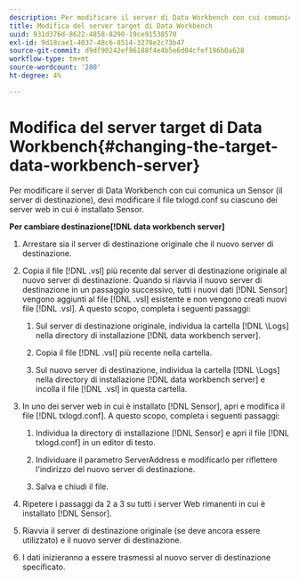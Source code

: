 ```yaml
---
description: Per modificare il server di Data Workbench con cui comunica un Sensor (il server di destinazione), devi modificare il file txlogd.conf su ciascuno dei server web in cui è installato Sensor.
title: Modifica del server target di Data Workbench
uuid: 931d376d-8622-4858-8290-19ce91538570
exl-id: 9d18cae1-4037-48c6-8514-3278e2c73b47
source-git-commit: d9df90242ef96188f4e4b5e6d04cfef196b0a628
workflow-type: tm+mt
source-wordcount: '280'
ht-degree: 4%

---
```


# Modifica del server target di Data Workbench{#changing-the-target-data-workbench-server}

Per modificare il server di Data Workbench con cui comunica un Sensor (il server di destinazione), devi modificare il file txlogd.conf su ciascuno dei server web in cui è installato Sensor.

**Per cambiare destinazione[!DNL data workbench server]**

1. Arrestare sia il server di destinazione originale che il nuovo server di destinazione.
1. Copia il file [!DNL .vsl] più recente dal server di destinazione originale al nuovo server di destinazione. Quando si riavvia il nuovo server di destinazione in un passaggio successivo, tutti i nuovi dati [!DNL Sensor] vengono aggiunti al file [!DNL .vsl] esistente e non vengono creati nuovi file [!DNL .vsl]. A questo scopo, completa i seguenti passaggi:

   1. Sul server di destinazione originale, individua la cartella [!DNL \Logs] nella directory di installazione [!DNL data workbench server].

   1. Copia il file [!DNL .vsl] più recente nella cartella.
   1. Sul nuovo server di destinazione, individua la cartella [!DNL \Logs] nella directory di installazione [!DNL data workbench server] e incolla il file [!DNL .vsl] in questa cartella.

1. In uno dei server web in cui è installato [!DNL Sensor], apri e modifica il file [!DNL txlogd.conf]. A questo scopo, completa i seguenti passaggi:

   1. Individua la directory di installazione [!DNL Sensor] e apri il file [!DNL txlogd.conf] in un editor di testo.

   1. Individuare il parametro ServerAddress e modificarlo per riflettere l&#39;indirizzo del nuovo server di destinazione.
   1. Salva e chiudi il file.

1. Ripetere i passaggi da 2 a 3 su tutti i server Web rimanenti in cui è installato [!DNL Sensor].
1. Riavvia il server di destinazione originale (se deve ancora essere utilizzato) e il nuovo server di destinazione.
1. I dati inizieranno a essere trasmessi al nuovo server di destinazione specificato.
